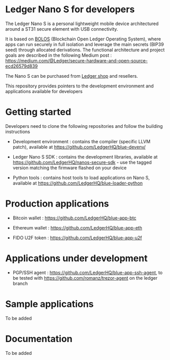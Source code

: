 # Ledger Nano S for developers

The Ledger Nano S is a personal lightweight mobile device architectured around a ST31 secure element with USB connectivity.

It is based on [BOLOS](https://medium.com/@Ledger/introducing-bolos-blockchain-open-ledger-operating-system-b9893d09f333) (Blockchain Open Ledger Operating System), where apps can run securely in full isolation and leverage the main secrets (BIP39 seed) through allocated derivations. The functional architecture and project goals are described in the following Medium post : https://medium.com/@Ledger/secure-hardware-and-open-source-ecd26579d839 

The Nano S can be purchased from [Ledger shop](https://www.ledgerwallet.com/products/12-ledger-nano-s) and resellers.

This repository provides pointers to the development environment and applications available for developers

# Getting started 

Developers need to clone the following repositories and follow the building instructions 

* Development environment : contains the compiler (specific LLVM patch), available at https://github.com/LedgerHQ/blue-devenv/

* Ledger Nano S SDK : contains the development libraries, available at https://github.com/LedgerHQ/nanos-secure-sdk - use the tagged version matching the firmware flashed on your device

* Python tools : contains host tools to load applications on Nano S, available at https://github.com/LedgerHQ/blue-loader-python

# Production applications

* Bitcoin wallet : https://github.com/LedgerHQ/blue-app-btc

* Ethereum wallet : https://github.com/LedgerHQ/blue-app-eth

* FIDO U2F token : https://github.com/LedgerHQ/blue-app-u2f

# Applications under development 

* PGP/SSH agent : https://github.com/LedgerHQ/blue-app-ssh-agent, to be tested with https://github.com/romanz/trezor-agent on the ledger branch

# Sample applications 

To be added

# Documentation

To be added


